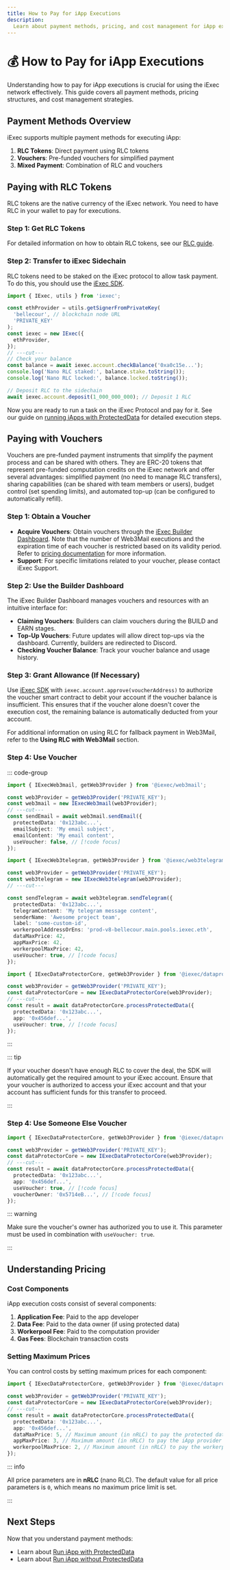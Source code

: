 ```yaml
---
title: How to Pay for iApp Executions
description:
  Learn about payment methods, pricing, and cost management for iApp executions
---
```


# 💰 How to Pay for iApp Executions

Understanding how to pay for iApp executions is crucial for using the iExec
network effectively. This guide covers all payment methods, pricing structures,
and cost management strategies.

## Payment Methods Overview

iExec supports multiple payment methods for executing iApp:

1. **RLC Tokens**: Direct payment using RLC tokens
2. **Vouchers**: Pre-funded vouchers for simplified payment
3. **Mixed Payment**: Combination of RLC and vouchers

## Paying with RLC Tokens

RLC tokens are the native currency of the iExec network. You need to have RLC in
your wallet to pay for executions.

### Step 1: Get RLC Tokens

For detailed information on how to obtain RLC tokens, see our
[RLC guide](/get-started/overview/rlc.md).

### Step 2: Transfer to iExec Sidechain

RLC tokens need to be staked on the iExec protocol to allow task payment. To do
this, you should use the [iExec SDK](/references/sdk.md).

```ts twoslash
import { IExec, utils } from 'iexec';

const ethProvider = utils.getSignerFromPrivateKey(
  'bellecour', // blockchain node URL
  'PRIVATE_KEY'
);
const iexec = new IExec({
  ethProvider,
});
// ---cut---
// Check your balance
const balance = await iexec.account.checkBalance('0xa0c15e...');
console.log('Nano RLC staked:', balance.stake.toString());
console.log('Nano RLC locked:', balance.locked.toString());

// Deposit RLC to the sidechain
await iexec.account.deposit(1_000_000_000); // Deposit 1 RLC
```

Now you are ready to run a task on the iExec Protocol and pay for it. See our
guide on
[running iApps with ProtectedData](/guides/use-iapp/run-iapp-with-ProtectedData.md)
for detailed execution steps.

## Paying with Vouchers <ChainNotSupportedBadge />

Vouchers are pre-funded payment instruments that simplify the payment process
and can be shared with others. They are ERC-20 tokens that represent pre-funded
computation credits on the iExec network and offer several advantages:
simplified payment (no need to manage RLC transfers), sharing capabilities (can
be shared with team members or users), budget control (set spending limits), and
automated top-up (can be configured to automatically refill).

### Step 1: Obtain a Voucher

- **Acquire Vouchers**: Obtain vouchers through the
  [iExec Builder Dashboard](https://builder.iex.ec/). Note that the number of
  Web3Mail executions and the expiration time of each voucher is restricted
  based on its validity period. Refer to
  [pricing documentation](https://www.iex.ec/voucher) for more information.
- **Support**: For specific limitations related to your voucher, please contact
  iExec Support.

### Step 2: Use the Builder Dashboard

<ImageViewer
  :image-url-dark="builderDashboardImage"
  image-alt="Builder Dashboard Overview"
  link-url="https://builder.iex.ec/"
  caption="🔗 Access the Builder Dashboard"
/>

The iExec Builder Dashboard manages vouchers and resources with an intuitive
interface for:

- **Claiming Vouchers**: Builders can claim vouchers during the BUILD and EARN
  stages.
- **Top-Up Vouchers**: Future updates will allow direct top-ups via the
  dashboard. Currently, builders are redirected to Discord.
- **Checking Voucher Balance**: Track your voucher balance and usage history.

### Step 3: Grant Allowance (If Necessary)

Use [iExec SDK](/references/sdk.md) with `iexec.account.approve(voucherAddress)`
to authorize the voucher smart contract to debit your account if the voucher
balance is insufficient. This ensures that if the voucher alone doesn't cover
the execution cost, the remaining balance is automatically deducted from your
account.

For additional information on using RLC for fallback payment in Web3Mail, refer
to the **Using RLC with Web3Mail** section.

### Step 4: Use Voucher

::: code-group

```ts twoslash [Web3Mail]
import { IExecWeb3mail, getWeb3Provider } from '@iexec/web3mail';

const web3Provider = getWeb3Provider('PRIVATE_KEY');
const web3mail = new IExecWeb3mail(web3Provider);
// ---cut---
const sendEmail = await web3mail.sendEmail({
  protectedData: '0x123abc...',
  emailSubject: 'My email subject',
  emailContent: 'My email content',
  useVoucher: false, // [!code focus]
});
```

```ts twoslash [Web3Telegram]
import { IExecWeb3telegram, getWeb3Provider } from '@iexec/web3telegram';

const web3Provider = getWeb3Provider('PRIVATE_KEY');
const web3telegram = new IExecWeb3telegram(web3Provider);
// ---cut---

const sendTelegram = await web3telegram.sendTelegram({
  protectedData: '0x123abc...',
  telegramContent: 'My telegram message content',
  senderName: 'Awesome project team',
  label: 'some-custom-id',
  workerpoolAddressOrEns: 'prod-v8-bellecour.main.pools.iexec.eth',
  dataMaxPrice: 42,
  appMaxPrice: 42,
  workerpoolMaxPrice: 42,
  useVoucher: true, // [!code focus]
});
```

```ts twoslash [Any iApp]
import { IExecDataProtectorCore, getWeb3Provider } from '@iexec/dataprotector';

const web3Provider = getWeb3Provider('PRIVATE_KEY');
const dataProtectorCore = new IExecDataProtectorCore(web3Provider);
// ---cut---
const result = await dataProtectorCore.processProtectedData({
  protectedData: '0x123abc...',
  app: '0x456def...',
  useVoucher: true, // [!code focus]
});
```

:::

::: tip

If your voucher doesn't have enough RLC to cover the deal, the SDK will
automatically get the required amount to your iExec account. Ensure that your
voucher is authorized to access your iExec account and that your account has
sufficient funds for this transfer to proceed.

:::

### Step 4: Use Someone Else Voucher

```ts twoslash [Any iApp]
import { IExecDataProtectorCore, getWeb3Provider } from '@iexec/dataprotector';

const web3Provider = getWeb3Provider('PRIVATE_KEY');
const dataProtectorCore = new IExecDataProtectorCore(web3Provider);
// ---cut---
const result = await dataProtectorCore.processProtectedData({
  protectedData: '0x123abc...',
  app: '0x456def...',
  useVoucher: true, // [!code focus]
  voucherOwner: '0x5714eB...', // [!code focus]
});
```

::: warning

Make sure the voucher's owner has authorized you to use it. This parameter must
be used in combination with `useVoucher: true`.

:::

## Understanding Pricing

### Cost Components

iApp execution costs consist of several components:

1. **Application Fee**: Paid to the app developer
2. **Data Fee**: Paid to the data owner (if using protected data)
3. **Workerpool Fee**: Paid to the computation provider
4. **Gas Fees**: Blockchain transaction costs

### Setting Maximum Prices

You can control costs by setting maximum prices for each component:

```ts twoslash
import { IExecDataProtectorCore, getWeb3Provider } from '@iexec/dataprotector';

const web3Provider = getWeb3Provider('PRIVATE_KEY');
const dataProtectorCore = new IExecDataProtectorCore(web3Provider);
// ---cut---
const result = await dataProtectorCore.processProtectedData({
  protectedData: '0x123abc...',
  app: '0x456def...',
  dataMaxPrice: 5, // Maximum amount (in nRLC) to pay the protected data owner
  appMaxPrice: 3, // Maximum amount (in nRLC) to pay the iApp provider
  workerpoolMaxPrice: 2, // Maximum amount (in nRLC) to pay the workerpool provider
});
```

::: info

All price parameters are in **nRLC** (nano RLC). The default value for all price
parameters is `0`, which means no maximum price limit is set.

:::

## Next Steps

Now that you understand payment methods:

- Learn about
  [Run iApp with ProtectedData](/guides/use-iapp/run-iapp-with-ProtectedData)
- Learn about
  [Run iApp without ProtectedData](/guides/use-iapp/run-iapp-without-ProtectedData)

<script setup>
import ChainNotSupportedBadge from '@/components/ChainNotSupportedBadge.vue'
import ImageViewer from '@/components/ImageViewer.vue';

// Assets
import builderDashboardImage from '@/assets/tooling-&-explorers/builder-dashboard/builder-dashboard.png';
</script>
